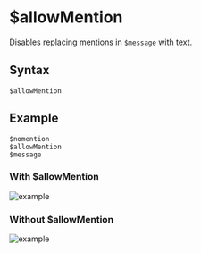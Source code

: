 # $allowMention
Disables replacing mentions in `$message` with text. 

## Syntax
```
$allowMention
```

## Example
```
$nomention
$allowMention
$message
```

### With $allowMention
![example](https://user-images.githubusercontent.com/113303649/209938280-bd18eeca-41f6-4193-ac65-665455c0b14a.png)

### Without $allowMention
![example](https://user-images.githubusercontent.com/113303649/209938701-6c4bd976-ddb8-4a59-9522-b986313dde46.png)

